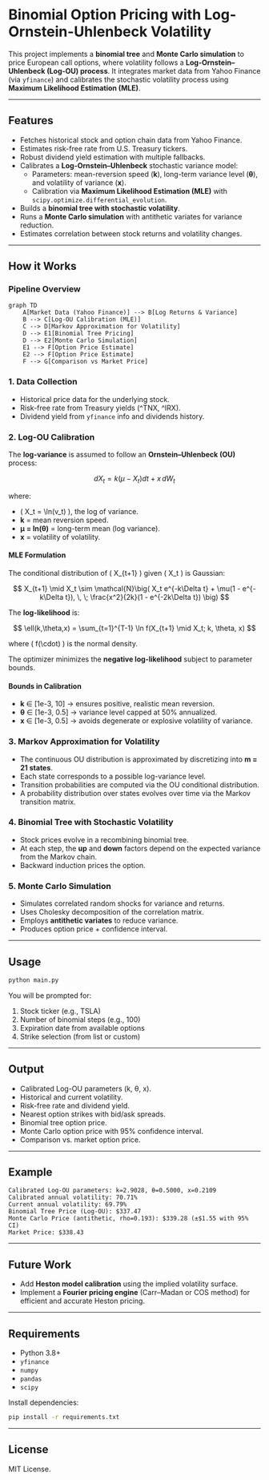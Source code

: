 # Binomial Option Pricing with Log-Ornstein-Uhlenbeck Volatility

This project implements a **binomial tree** and **Monte Carlo simulation** to price European call options, where volatility follows a **Log-Ornstein–Uhlenbeck (Log-OU) process**. It integrates market data from Yahoo Finance (via `yfinance`) and calibrates the stochastic volatility process using **Maximum Likelihood Estimation (MLE)**.

---

## Features
- Fetches historical stock and option chain data from Yahoo Finance.
- Estimates risk-free rate from U.S. Treasury tickers.
- Robust dividend yield estimation with multiple fallbacks.
- Calibrates a **Log-Ornstein–Uhlenbeck** stochastic variance model:
  - Parameters: mean-reversion speed (**k**), long-term variance level (**θ**), and volatility of variance (**x**).
  - Calibration via **Maximum Likelihood Estimation (MLE)** with `scipy.optimize.differential_evolution`.
- Builds a **binomial tree with stochastic volatility**.
- Runs a **Monte Carlo simulation** with antithetic variates for variance reduction.
- Estimates correlation between stock returns and volatility changes.

---

## How it Works

### Pipeline Overview
```mermaid
graph TD
    A[Market Data (Yahoo Finance)] --> B[Log Returns & Variance]
    B --> C[Log-OU Calibration (MLE)]
    C --> D[Markov Approximation for Volatility]
    D --> E1[Binomial Tree Pricing]
    D --> E2[Monte Carlo Simulation]
    E1 --> F[Option Price Estimate]
    E2 --> F[Option Price Estimate]
    F --> G[Comparison vs Market Price]
```

### 1. Data Collection
- Historical price data for the underlying stock.
- Risk-free rate from Treasury yields (^TNX, ^IRX).
- Dividend yield from `yfinance` info and dividends history.

### 2. Log-OU Calibration
The **log-variance** is assumed to follow an **Ornstein–Uhlenbeck (OU)** process:

$$ dX_t = k(\mu - X_t)dt + x \, dW_t $$

where:
- \( X_t = \ln(v_t) \), the log of variance.
- **k** = mean reversion speed.
- **μ = ln(θ)** = long-term mean (log variance).
- **x** = volatility of volatility.

#### MLE Formulation
The conditional distribution of \( X_{t+1} \) given \( X_t \) is Gaussian:

$$ X_{t+1} \mid X_t \sim \mathcal{N}\big( X_t e^{-k\Delta t} + \mu(1 - e^{-k\Delta t}), \, \; \frac{x^2}{2k}(1 - e^{-2k\Delta t}) \big) $$

The **log-likelihood** is:

$$ \ell(k,\theta,x) = \sum_{t=1}^{T-1} \ln f(X_{t+1} \mid X_t; k, \theta, x) $$

where \( f(\cdot) \) is the normal density.

The optimizer minimizes the **negative log-likelihood** subject to parameter bounds.

#### Bounds in Calibration
- **k** ∈ [1e-3, 10] → ensures positive, realistic mean reversion.
- **θ** ∈ [1e-3, 0.5] → variance level capped at 50% annualized.
- **x** ∈ [1e-3, 0.5] → avoids degenerate or explosive volatility of variance.

### 3. Markov Approximation for Volatility
- The continuous OU distribution is approximated by discretizing into **m = 21 states**.
- Each state corresponds to a possible log-variance level.
- Transition probabilities are computed via the OU conditional distribution.
- A probability distribution over states evolves over time via the Markov transition matrix.

### 4. Binomial Tree with Stochastic Volatility
- Stock prices evolve in a recombining binomial tree.
- At each step, the **up** and **down** factors depend on the expected variance from the Markov chain.
- Backward induction prices the option.

### 5. Monte Carlo Simulation
- Simulates correlated random shocks for variance and returns.
- Uses Cholesky decomposition of the correlation matrix.
- Employs **antithetic variates** to reduce variance.
- Produces option price + confidence interval.

---

## Usage
```bash
python main.py
```

You will be prompted for:
1. Stock ticker (e.g., TSLA)
2. Number of binomial steps (e.g., 100)
3. Expiration date from available options
4. Strike selection (from list or custom)

---

## Output
- Calibrated Log-OU parameters (k, θ, x).
- Historical and current volatility.
- Risk-free rate and dividend yield.
- Nearest option strikes with bid/ask spreads.
- Binomial tree option price.
- Monte Carlo option price with 95% confidence interval.
- Comparison vs. market option price.

---

## Example
```
Calibrated Log-OU parameters: k=2.9028, θ=0.5000, x=0.2109
Calibrated annual volatility: 70.71%
Current annual volatility: 69.79%
Binomial Tree Price (Log-OU): $337.47
Monte Carlo Price (antithetic, rho=0.193): $339.28 (±$1.55 with 95% CI)
Market Price: $338.43
```

---

## Future Work
- Add **Heston model calibration** using the implied volatility surface.
- Implement a **Fourier pricing engine** (Carr–Madan or COS method) for efficient and accurate Heston pricing.

---

## Requirements
- Python 3.8+
- `yfinance`
- `numpy`
- `pandas`
- `scipy`

Install dependencies:
```bash
pip install -r requirements.txt
```

---

## License
MIT License.